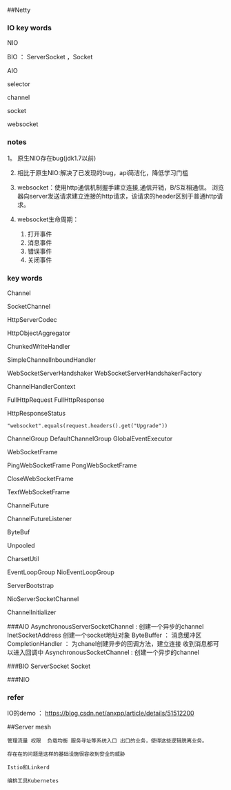 ##Netty

### IO key words

NIO

BIO	：	ServerSocket ，Socket

AIO

selector

channel

socket

websocket


### notes

1。 原生NIO存在bug(jdk1.7以前)

2. 相比于原生NIO:解决了已发现的bug，api简洁化，降低学习门槛

3. websocket：使用http通信机制握手建立连接,通信开销，B/S互相通信。
	浏览器向server发送请求建立连接的http请求，该请求的header区别于普通http请求。
	
4. websocket生命周期：
	1. 打开事件
	2. 消息事件
	3. 错误事件
	4. 关闭事件
	
### key words

Channel		

SocketChannel

HttpServerCodec

HttpObjectAggregator

ChunkedWriteHandler

SimpleChannelInboundHandler

WebSocketServerHandshaker  WebSocketServerHandshakerFactory

ChannelHandlerContext

FullHttpRequest  FullHttpResponse

HttpResponseStatus

```
"websocket".equals(request.headers().get("Upgrade"))
```

ChannelGroup  DefaultChannelGroup  GlobalEventExecutor

WebSocketFrame	

PingWebSocketFrame  PongWebSocketFrame

CloseWebSocketFrame	

TextWebSocketFrame	

ChannelFuture

ChannelFutureListener

ByteBuf

Unpooled

CharsetUtil

EventLoopGroup NioEventLoopGroup

ServerBootstrap

NioServerSocketChannel

ChannelInitializer



###AIO
AsynchronousServerSocketChannel : 创建一个异步的channel
InetSocketAddress 创建一个socket地址对象
ByteBuffer ： 消息缓冲区
CompletionHandler ： 为chanel创建异步的回调方法，建立连接  收到消息都可以进入回调中
AsynchronousSocketChannel : 创建一个异步的channel


###BIO
ServerSocket
Socket

###NIO





	

### refer
IO的demo ： https://blog.csdn.net/anxpp/article/details/51512200

##Server mesh

	管理流量 权限  负载均衡 服务寻址等系统入口 出口的业务，使得这些逻辑脱离业务。

	存在在的问题是这样的基础设施很容收到安全的威胁

	Istio和Linkerd

	编排工具Kubernetes 
	